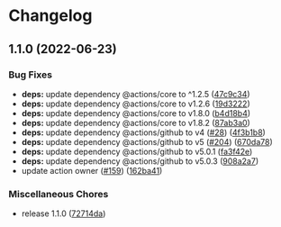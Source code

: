 # Changelog

## 1.1.0 (2022-06-23)


### Bug Fixes

* **deps:** update dependency @actions/core to ^1.2.5 ([47c9c34](https://github.com/netlify/pr-labeler-action/commit/47c9c34e9b782dea506de1e09e61bc696265392a))
* **deps:** update dependency @actions/core to v1.2.6 ([19d3222](https://github.com/netlify/pr-labeler-action/commit/19d32222a480077f011a97c7a0b61f31eebf091a))
* **deps:** update dependency @actions/core to v1.8.0 ([b4d18b4](https://github.com/netlify/pr-labeler-action/commit/b4d18b46580dac8cb6a111f9f82ea951ae9211bd))
* **deps:** update dependency @actions/core to v1.8.2 ([87ab3a0](https://github.com/netlify/pr-labeler-action/commit/87ab3a09f0c8af020eacafa53b494046d699540d))
* **deps:** update dependency @actions/github to v4 ([#28](https://github.com/netlify/pr-labeler-action/issues/28)) ([4f3b1b8](https://github.com/netlify/pr-labeler-action/commit/4f3b1b8146d77c7177132ab1cfcf9c645135456d))
* **deps:** update dependency @actions/github to v5 ([#204](https://github.com/netlify/pr-labeler-action/issues/204)) ([670da78](https://github.com/netlify/pr-labeler-action/commit/670da7832d1b620d33f15f23d41f5e35240661a6))
* **deps:** update dependency @actions/github to v5.0.1 ([fa3f42e](https://github.com/netlify/pr-labeler-action/commit/fa3f42e7baf10c81d7178695faf304d1981c78cc))
* **deps:** update dependency @actions/github to v5.0.3 ([908a2a7](https://github.com/netlify/pr-labeler-action/commit/908a2a7d3ab881a1d26f6cde3fa572a6ef6de989))
* update action owner ([#159](https://github.com/netlify/pr-labeler-action/issues/159)) ([162ba41](https://github.com/netlify/pr-labeler-action/commit/162ba41d3bca59cddfefd99c349820932eccae87))


### Miscellaneous Chores

* release 1.1.0 ([72714da](https://github.com/netlify/pr-labeler-action/commit/72714da9a8c2bc1bdefdbc9f04a4ca4a2e96d634))
